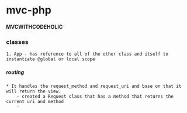# mvc-php

#### MVCWITHCODEHOLIC

### classes
    1. App - has reference to all of the other class and itself to instantiate @global or local scope

##### routing
    * It handles the request_method and request_uri and base on that it will return the view.
        - created a Request class that has a method that returns the current uri and method
        - 
